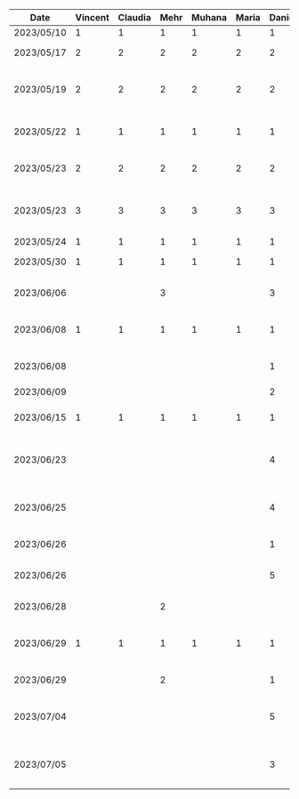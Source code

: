 | Date       | Vincent | Claudia | Mehr | Muhana | Maria | Daniel | Task                                          |
|------------|---------|---------|------|--------|-------|--------|-----------------------------------------------|
| 2023/05/10 | 1       | 1       | 1    | 1      | 1     | 1      | FDYP class 1                                  |
| 2023/05/17 | 2       | 2       | 2    | 2      | 2     | 2      | Brainstorming group meeting                   |
| 2023/05/19 | 2       | 2       | 2    | 2      | 2     | 2      | Potential consultant meeting (Zahedi)         |
| 2023/05/22 | 1       | 1       | 1    | 1      | 1     | 1      | Potential consultant meeting (Carr)           |
| 2023/05/23 | 2       | 2       | 2    | 2      | 2     | 2      | Consultant meeting (El-Hag)                   |
| 2023/05/23 | 3       | 3       | 3    | 3      | 3     | 3      | Consultant meeting (abstract, planning)       |
| 2023/05/24 | 1       | 1       | 1    | 1      | 1     | 1      | FYDP class 2                                  |
| 2023/05/30 | 1       | 1       | 1    | 1      | 1     | 1      | Project spec meeting                          |
| 2023/06/06 |         |         | 3    |        |       | 3      | FP and NFP research for spec doc              |
| 2023/06/08 | 1       | 1       | 1    | 1      | 1     | 1      | Consultant/grad student meeting               |
| 2023/06/08 |         |         |      |        |       | 1      | Image preprocessing research                  |
| 2023/06/09 |         |         |      |        |       | 2      | CNN research                                  |
| 2023/06/15 | 1       | 1       | 1    | 1      | 1     | 1      | Consultant meeting/group delegation           |
| 2023/06/23 |         |         |      |        |       | 4      | CNN script setup with MNIST temp data         |
| 2023/06/25 |         |         |      |        |       | 4      | Image preprocessing - single augmentation     |
| 2023/06/26 |         |         |      |        |       | 1      | Detailed design doc work                      |
| 2023/06/26 |         |         |      |        |       | 5      | Preprocessing automation and sequential aug.  |
| 2023/06/28 |         |         | 2    |        |       |        | Further CNN research                          |
| 2023/06/29 | 1       | 1       | 1    | 1      | 1     | 1      | Consultant meeting (doc work and next steps)  |
| 2023/06/29 |         |         | 2    |        |       | 1      | Detailed design doc work                      |
| 2023/07/04 |         |         |      |        |       | 5      | Implemented EfficientNetB0 (MNIST doesnt plot)|
| 2023/07/05 |         |         |      |        |       | 3      | Random search for preprocessed images to train|
